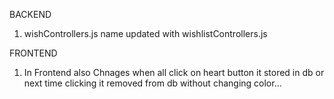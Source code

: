 BACKEND
1. wishControllers.js name updated with wishlistControllers.js



FRONTEND
1. In Frontend also Chnages when all click on heart button it stored in db or next time clicking it removed from db without changing color...
